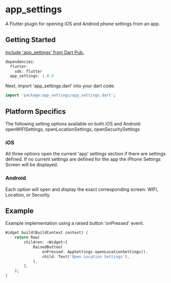 # app_settings

A Flutter plugin for opening iOS and Android phone settings from an app.

## Getting Started
 
[Include 'app_settings' from Dart Pub.](https://pub.dartlang.org/packages/app_settings)

```dart
dependencies:
  flutter:
    sdk: flutter
  app_settings: 1.0.4
```

Next, import 'app_settings.dart' into your dart code.

```dart
import 'package:app_settings/app_settings.dart';
```

## Platform Specifics
The following setting options available on both iOS and Android: openWIFISettings, openLocationSettings, openSecuritySettings  

### iOS
All three options open the current 'app' settings section if there are settings defined.  If no current settings are defined for the app the iPhone Settings Screen will be displayed.

### Android
Each option will open and display the exact corresponding screen: WIFI, Location, or Security.

## Example
Example implementation using a raised button 'onPressed' event.  

```dart
Widget build(BuildContext context) {
    return Row(
        children: <Widget>[
            RaisedButton(
                onPressed: AppSettings.openLocationSettings(),
                child: Text('Open Location Settings'),
            ),
        ],
    );
}
```